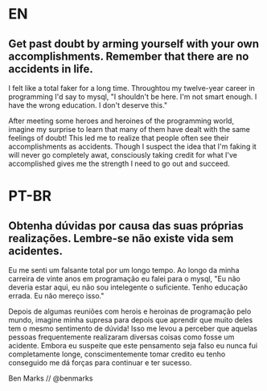 # EN 

## Get past doubt by arming yourself with your own accomplishments. Remember that there are no accidents in life.

I felt like a total faker for a long time. Throughtou my twelve-year career in programming I'd say to mysql, "I shouldn't be here. I'm not smart enough. I have the wrong education. I don't deserve this."

After meeting some heroes and heroines of the programming world, imagine my surprise to learn that many of them have dealt with the same feelings of doubt! This led me to realize that people often see their accomplishments as accidents. Though I suspect the idea that I'm faking it will never go completely awat, consciously taking credit for what I've accomplished gives me the strength I need to go out and succeed.

# PT-BR

## Obtenha dúvidas por causa das suas próprias realizações. Lembre-se não existe vida sem acidentes.

Eu me senti um falsante total por um longo tempo. Ao longo da minha carreira de vinte anos em programação eu falei para o mysql, "Eu não deveria estar aqui, eu não sou intelegente o suficiente. Tenho educação errada. Eu não mereço isso."

Depois de algumas reuniões com herois e heroinas de programação pelo mundo, imagine minha supresa para depois que aprendir que muito deles tem o mesmo sentimento de dúvida! Isso me levou a perceber que aquelas pessoas frequentemente realizaram diversas coisas como fosse um acidente. Embora eu suspeite que este pensamento seja falso eu nunca fui completamente longe, conscimentemente tomar credito eu tenho conseguido me dá forças para continuar e ter sucesso.


Ben Marks // @benmarks
